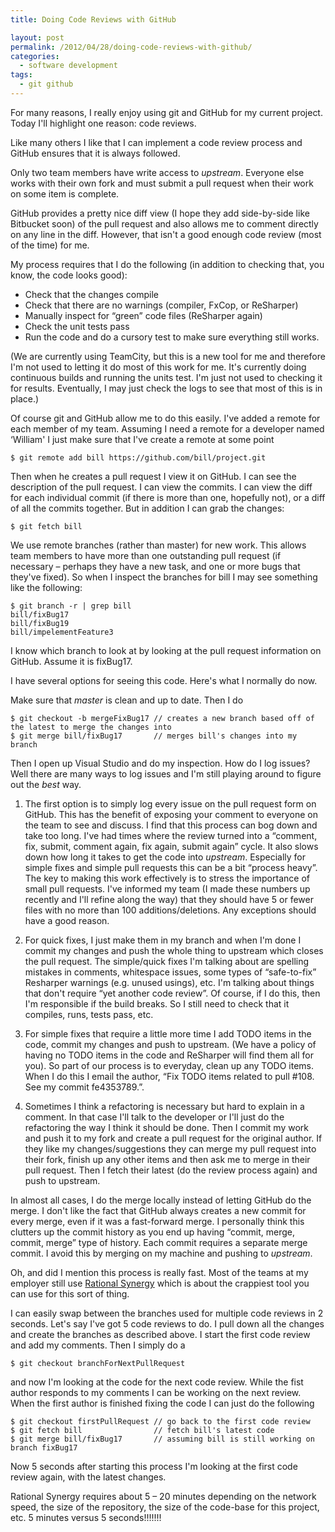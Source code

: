 ```yaml
---
title: Doing Code Reviews with GitHub

layout: post
permalink: /2012/04/28/doing-code-reviews-with-github/
categories:
  - software development
tags:
  - git github
---
```

For many reasons, I really enjoy using git and GitHub for my current project. Today I'll highlight one reason: code reviews.

<!--more-->

Like many others I like that I can implement a code review process and GitHub ensures that it is always followed.

Only two team members have write access to *upstream*. Everyone else works with their own fork and must submit a pull request when their work on some item is complete.

GitHub provides a pretty nice diff view (I hope they add side-by-side like Bitbucket soon) of the pull request and also allows me to comment directly on any line in the diff. However, that isn't a good enough code review (most of the time) for me.

My process requires that I do the following (in addition to checking that, you know, the code looks good):

  * Check that the changes compile
  * Check that there are no warnings (compiler, FxCop, or ReSharper)
  * Manually inspect for &#8220;green&#8221; code files (ReSharper again)
  * Check the unit tests pass
  * Run the code and do a cursory test to make sure everything still works.

(We are currently using TeamCity, but this is a new tool for me and therefore I'm not used to letting it do most of this work for me. It's currently doing continuous builds and running the units test. I'm just not used to checking it for results. Eventually, I may just check the logs to see that most of this is in place.)

Of course git and GitHub allow me to do this easily. I've added a remote for each member of my team. Assuming I need a remote for a developer named &#8216;William' I just make sure that I've create a remote at some point

    $ git remote add bill https://github.com/bill/project.git


Then when he creates a pull request I view it on GitHub. I can see the description of the pull request. I can view the commits. I can view the diff for each individual commit (if there is more than one, hopefully not), or a diff of all the commits together. But in addition I can grab the changes:

    $ git fetch bill


We use remote branches (rather than master) for new work. This allows team members to have more than one outstanding pull request (if necessary &#8211; perhaps they have a new task, and one or more bugs that they've fixed). So when I inspect the branches for bill I may see something like the following:

    $ git branch -r | grep bill
    bill/fixBug17
    bill/fixBug19
    bill/impelementFeature3


I know which branch to look at by looking at the pull request information on GitHub. Assume it is fixBug17.

I have several options for seeing this code. Here's what I normally do now.

Make sure that *master* is clean and up to date. Then I do

    $ git checkout -b mergeFixBug17 // creates a new branch based off of the latest to merge the changes into
    $ git merge bill/fixBug17       // merges bill's changes into my branch


Then I open up Visual Studio and do my inspection. How do I log issues? Well there are many ways to log issues and I'm still playing around to figure out the *best* way.

  1. The first option is to simply log every issue on the pull request form on GitHub. This has the benefit of exposing your comment to everyone on the team to see and discuss. I find that this process can bog down and take too long. I've had times where the review turned into a &#8220;comment, fix, submit, comment again, fix again, submit again&#8221; cycle. It also slows down how long it takes to get the code into *upstream*. Especially for simple fixes and simple pull requests this can be a bit &#8220;process heavy&#8221;. The key to making this work effectively is to stress the importance of small pull requests. I've informed my team (I made these numbers up recently and I'll refine along the way) that they should have 5 or fewer files with no more than 100 additions/deletions. Any exceptions should have a good reason.

  2. For quick fixes, I just make them in my branch and when I'm done I commit my changes and push the whole thing to upstream which closes the pull request. The simple/quick fixes I'm talking about are spelling mistakes in comments, whitespace issues, some types of &#8220;safe-to-fix&#8221; Resharper warnings (e.g. unused usings), etc. I'm talking about things that don't require &#8220;yet another code review&#8221;. Of course, if I do this, then I'm responsible if the build breaks. So I still need to check that it compiles, runs, tests pass, etc.

  3. For simple fixes that require a little more time I add TODO items in the code, commit my changes and push to upstream. (We have a policy of having no TODO items in the code and ReSharper will find them all for you). So part of our process is to everyday, clean up any TODO items. When I do this I email the author, &#8220;Fix TODO items related to pull #108. See my commit fe4353789.&#8221;.

  4. Sometimes I think a refactoring is necessary but hard to explain in a comment. In that case I'll talk to the developer or I'll just do the refactoring the way I think it should be done. Then I commit my work and push it to my fork and create a pull request for the original author. If they like my changes/suggestions they can merge my pull request into their fork, finish up any other items and then ask me to merge in their pull request. Then I fetch their latest (do the review process again) and push to upstream.

In almost all cases, I do the merge locally instead of letting GitHub do the merge. I don't like the fact that GitHub always creates a new commit for every merge, even if it was a fast-forward merge. I personally think this clutters up the commit history as you end up having &#8220;commit, merge, commit, merge&#8221; type of history. Each commit requires a separate merge commit. I avoid this by merging on my machine and pushing to *upstream*.

Oh, and did I mention this process is really fast. Most of the teams at my employer still use [Rational Synergy][1] which is about the crappiest tool you can use for this sort of thing.

I can easily swap between the branches used for multiple code reviews in 2 seconds. Let's say I've got 5 code reviews to do. I pull down all the changes and create the branches as described above. I start the first code review and add my comments. Then I simply do a

    $ git checkout branchForNextPullRequest


and now I'm looking at the code for the next code review. While the fist author responds to my comments I can be working on the next review. When the first author is finished fixing the code I can just do the following

    $ git checkout firstPullRequest // go back to the first code review
    $ git fetch bill                // fetch bill's latest code
    $ git merge bill/fixBug17       // assuming bill is still working on branch fixBug17


Now 5 seconds after starting this process I'm looking at the first code review again, with the latest changes.

Rational Synergy requires about 5 &#8211; 20 minutes depending on the network speed, the size of the repository, the size of the code-base for this project, etc. 5 minutes versus 5 seconds!!!!!!!

 [1]: http://www-01.ibm.com/software/awdtools/synergy/
